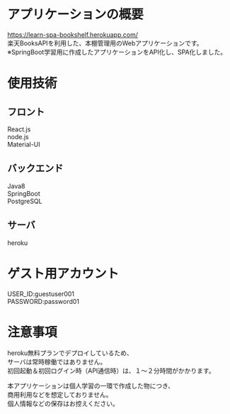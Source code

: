 # アプリケーションの概要
https://learn-spa-bookshelf.herokuapp.com/ <br/>
楽天BooksAPIを利用した、本棚管理用のWebアプリケーションです。<br/>
※SpringBoot学習用に作成したアプリケーションをAPI化し、SPA化しました。<br/>

# 使用技術
## フロント
React.js<br/>
node.js<br/>
Material-UI
## バックエンド
Java8<br/>
SpringBoot<br/>
PostgreSQL
## サーバ
heroku

# ゲスト用アカウント
USER_ID:guestuser001<br/>
PASSWORD:password01

# 注意事項
heroku無料プランでデプロイしているため、<br/>
サーバは常時稼働ではありません。<br/>
初回起動＆初回ログイン時（API通信時）は、１〜２分時間がかかります。

本アプリケーションは個人学習の一環で作成した物につき、<br/>
商用利用などを想定しておりません。<br/>
個人情報などの保存はお控えください。

